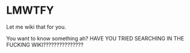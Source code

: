 # LMWTFY
Let me wiki that for you.

You want to know something ah? HAVE YOU TRIED SEARCHING IN THE FUCKING WIKI???????????????
